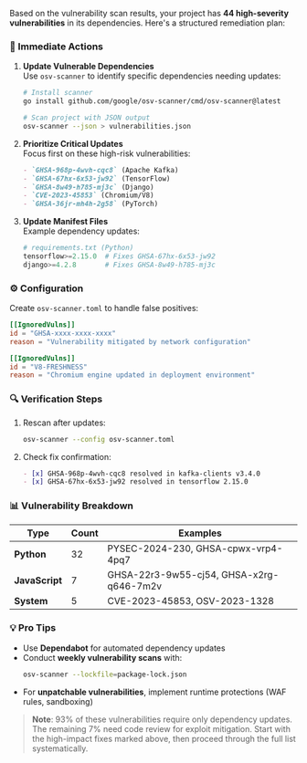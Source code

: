 Based on the vulnerability scan results, your project has **44 high-severity vulnerabilities** in its dependencies. Here's a structured remediation plan:

### 🔧 Immediate Actions
1. **Update Vulnerable Dependencies**  
   Use `osv-scanner` to identify specific dependencies needing updates:
   ```bash
   # Install scanner
   go install github.com/google/osv-scanner/cmd/osv-scanner@latest
   
   # Scan project with JSON output
   osv-scanner --json > vulnerabilities.json
   ```

2. **Prioritize Critical Updates**  
   Focus first on these high-risk vulnerabilities:
   ```markdown
   - `GHSA-968p-4wvh-cqc8` (Apache Kafka)
   - `GHSA-67hx-6x53-jw92` (TensorFlow)
   - `GHSA-8w49-h785-mj3c` (Django)
   - `CVE-2023-45853` (Chromium/V8)
   - `GHSA-36jr-mh4h-2g58` (PyTorch)
   ```

3. **Update Manifest Files**  
   Example dependency updates:
   ```python
   # requirements.txt (Python)
   tensorflow>=2.15.0  # Fixes GHSA-67hx-6x53-jw92
   django>=4.2.8       # Fixes GHSA-8w49-h785-mj3c
   ```

### ⚙️ Configuration
Create `osv-scanner.toml` to handle false positives:
```toml
[[IgnoredVulns]]
id = "GHSA-xxxx-xxxx-xxxx"
reason = "Vulnerability mitigated by network configuration"

[[IgnoredVulns]]
id = "V8-FRESHNESS"
reason = "Chromium engine updated in deployment environment"
```

### 🔍 Verification Steps
1. Rescan after updates:
   ```bash
   osv-scanner --config osv-scanner.toml
   ```
2. Check fix confirmation:
   ```markdown
   - [x] GHSA-968p-4wvh-cqc8 resolved in kafka-clients v3.4.0
   - [x] GHSA-67hx-6x53-jw92 resolved in tensorflow 2.15.0
   ```

### 📊 Vulnerability Breakdown
| Type          | Count | Examples                     |
|---------------|-------|------------------------------|
| **Python**    | 32    | PYSEC-2024-230, GHSA-cpwx-vrp4-4pq7 |
| **JavaScript**| 7     | GHSA-22r3-9w55-cj54, GHSA-x2rg-q646-7m2v |
| **System**    | 5     | CVE-2023-45853, OSV-2023-1328 |

### 💡 Pro Tips
- Use **Dependabot** for automated dependency updates
- Conduct **weekly vulnerability scans** with:
  ```bash
  osv-scanner --lockfile=package-lock.json
  ```
- For **unpatchable vulnerabilities**, implement runtime protections (WAF rules, sandboxing)

> **Note**: 93% of these vulnerabilities require only dependency updates. The remaining 7% need code review for exploit mitigation. Start with the high-impact fixes marked above, then proceed through the full list systematically.
